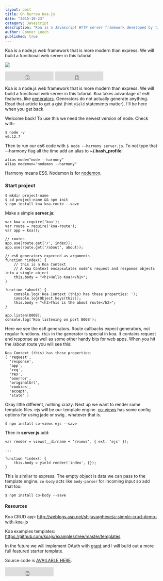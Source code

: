 ```yaml
---
layout: post
title: Oh hurrow Koa.js
date: "2015-10-23"
category: Javascript
description: "Koa is a Javascript HTTP server framework developed by TJ, the creator of express. It was meant to be the successor to the express npm package as it uses ES6 generators. This tutorial gets started with the framework through building a web server."
author: Connor Leech
published: true
---
```


Koa is a node.js web framework that is more modern than express. We will build a functional web server in this tutorial 

![](https://camo.githubusercontent.com/674563115c4e0d4e5d99440b916952ad795c498e/68747470733a2f2f646c2e64726f70626f7875736572636f6e74656e742e636f6d2f752f363339363931332f6b6f612f6c6f676f2e706e67)

<iframe src="https://ghbtns.com/github-btn.html?user=jasonshark&repo=koa-starter&type=star&count=true&size=large" frameborder="0" scrolling="0" width="160px" height="30px"></iframe>

<iframe src="https://ghbtns.com/github-btn.html?user=koajs&repo=koa&type=star&count=true&size=large" frameborder="0" scrolling="0" width="160px" height="30px"></iframe>

Koa is a node.js web framework that is more modern than express. We will build a functional web server in this tutorial. Koa takes advantage of es6 features, like [generators](http://davidwalsh.name/es6-generators). Generators do not actually generate anything. Read that article to get a gist (hint `yield` statements matter). I'll be here when you get back.

Welcome back! To use this we need the newest version of node. Check with:

```
$ node -v
v0.12.7
```

Then to run our es6 code with `$ node --harmony server.js`. To not type that --harmony flag all the time add an alias to **~/.bash_profile**: 

```
alias node="node --harmony"
alias nodemon="nodemon --harmony"
```

Harmony means ES6. Nodemon is for [nodemon](https://github.com/remy/nodemon).

### Start project

```
$ mkdir project-name
$ cd project-name && npm init
$ npm install koa koa-route --save
```

Make a simple **server.js**:

```
var koa = require('koa');
var route = require('koa-route');
var app = koa();

// routes
app.use(route.get('/', index));
app.use(route.get('/about', about));

// es6 generators expected as arguments
function *index() {
	// this is a Koa Context
	// A Koa Context encapsulates node’s request and response objects into a single object 
	this.body = "<h1>Hello Koa!</h1>";
}

function *about() {
    console.log('Koa Context (this) has these properties: ');
	console.log(Object.keys(this));
	this.body = "<h2>This is the about route</h2>";
}

app.listen(8008);
console.log('Koa listening on port 8008');
```

Here we see the es6 generators. Route callbacks expect generators, not regular functions. `this` in the generator is special in koa. It contains request and response as well as some other handy bits for web apps. When you hit the /about route you will see this:

```
Koa Context (this) has these properties: 
[ 'request',
  'response',
  'app',
  'req',
  'res',
  'onerror',
  'originalUrl',
  'cookies',
  'accept',
  'state' ]
```


Okay little different, nothing crazy. Next up we want to render some template files. ejs will be our template engine. [co-views](https://github.com/tj/co-views) has some config options for using jade or swig.. whatever that is.

`$ npm install co-views ejs --save`

Then in **server.js** add:

```
var render = views(__dirname + '/views', { ext: 'ejs' });

...

function *index() {
	this.body = yield render('index', {});
}
```

This is similar to express. The empty object is data we can pass to the template engine. `co-body` acts like `body-parser` for incoming input so add that too.

`$ npm install co-body --save`

#### Resources
Koa CRUD app: http://weblogs.asp.net/shijuvarghese/a-simple-crud-demo-with-koa-js

Koa examples templates: https://github.com/koajs/examples/tree/master/templates

In the future we will implement OAuth with [grant](https://github.com/simov/grant) and I will build out a more full featured starter template.

Source code is [AVAILABLE HERE](https://github.com/jasonshark/koa-starter).

<iframe src="https://ghbtns.com/github-btn.html?user=jasonshark&repo=koa-starter&type=star&count=true&size=large" frameborder="0" scrolling="0" width="160px" height="30px"></iframe>
